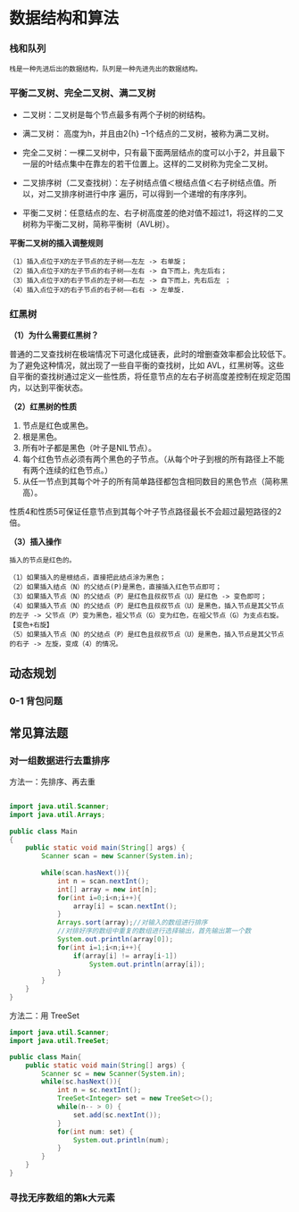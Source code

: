 # 数据结构和算法

### 栈和队列

	栈是一种先进后出的数据结构，队列是一种先进先出的数据结构。
	
	
### 平衡二叉树、完全二叉树、满二叉树

- 二叉树：二叉树是每个节点最多有两个子树的树结构。
	
- 满二叉树： 高度为h，并且由2{h} –1个结点的二叉树，被称为满二叉树。
- 完全二叉树：一棵二叉树中，只有最下面两层结点的度可以小于2，并且最下一层的叶结点集中在靠左的若干位置上。这样的二叉树称为完全二叉树。
	
- 二叉排序树（二叉查找树）：左子树结点值＜根结点值＜右子树结点值。所以，对二叉排序树进行中序
遍历，可以得到一个递增的有序序列。

- 平衡二叉树：任意结点的左、右子树高度差的绝对值不超过1，将这样的二叉树称为平衡二叉树，简称平衡树（AVL树）。

**平衡二叉树的插入调整规则**

	（1）插入点位于X的左子节点的左子树——左左 -> 右单旋；
	（2）插入点位于X的左子节点的右子树——左右 -> 自下而上，先左后右；
	（3）插入点位于X的右子节点的左子树——右左 -> 自下而上，先右后左 ；
	（4）插入点位于X的右子节点的右子树——右右 -> 左单旋.


### 红黑树

**（1）为什么需要红黑树？**

普通的二叉查找树在极端情况下可退化成链表，此时的增删查效率都会比较低下。为了避免这种情况，就出现了一些自平衡的查找树，比如 AVL，红黑树等。这些自平衡的查找树通过定义一些性质，将任意节点的左右子树高度差控制在规定范围内，以达到平衡状态。
	
**（2）红黑树的性质**

1. 节点是红色或黑色。
2. 根是黑色。
3. 所有叶子都是黑色（叶子是NIL节点）。
4. 每个红色节点必须有两个黑色的子节点。（从每个叶子到根的所有路径上不能有两个连续的红色节点。）
5. 从任一节点到其每个叶子的所有简单路径都包含相同数目的黑色节点（简称黑高）。

性质4和性质5可保证任意节点到其每个叶子节点路径最长不会超过最短路径的2倍。


**（3）插入操作**

	插入的节点是红色的。
	
	（1）如果插入的是根结点，直接把此结点涂为黑色； 
	（2）如果插入结点（N）的父结点(P)是黑色，直接插入红色节点即可；
	（3）如果插入节点（N）的父结点（P）是红色且叔叔节点（U）是红色 -> 变色即可；
	（4）如果插入节点（N）的父结点（P）是红色且叔叔节点（U）是黑色，插入节点是其父节点的左子 -> 父节点（P）变为黑色，祖父节点（G）变为红色，在祖父节点（G）为支点右旋。【变色+右旋】
	（5）如果插入节点（N）的父结点（P）是红色且叔叔节点（U）是黑色，插入节点是其父节点的右子 -> 左旋，变成（4）的情况。
	
## 动态规划

### 0-1 背包问题
	
## 常见算法题

### 对一组数据进行去重排序

方法一：先排序、再去重

```java

import java.util.Scanner;
import java.util.Arrays;
  
public class Main
{
    public static void main(String[] args) {
        Scanner scan = new Scanner(System.in);
         
        while(scan.hasNext()){
            int n = scan.nextInt();
            int[] array = new int[n];
            for(int i=0;i<n;i++){
                array[i] = scan.nextInt();
            }
            Arrays.sort(array);//对输入的数组进行排序
            //对排好序的数组中重复的数组进行选择输出，首先输出第一个数
            System.out.println(array[0]);
            for(int i=1;i<n;i++){
                if(array[i] != array[i-1])
                    System.out.println(array[i]);
            }
        }
    }
}

```

方法二：用 TreeSet

```java
import java.util.Scanner;
import java.util.TreeSet;

public class Main{
    public static void main(String[] args) {
        Scanner sc = new Scanner(System.in);
        while(sc.hasNext()){
            int n = sc.nextInt();
            TreeSet<Integer> set = new TreeSet<>();
            while(n-- > 0) {
                set.add(sc.nextInt());
            }
            for(int num: set) {
                System.out.println(num);
            }
        }
    }
}
```

### 寻找无序数组的第k大元素


